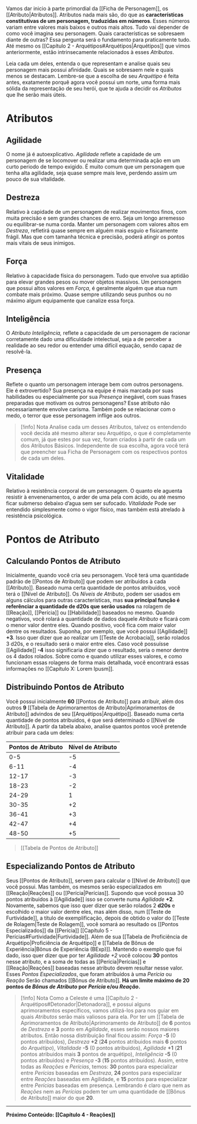 Vamos dar inicio à parte primordial da [[Ficha de Personagem]], os [[Atributo|Atributos]]. Atributos nada mais são, do que as **características constitutivas de um personagem, traduzidas em números**. Esses números variam entre valores mais baixos e outros mais altos. Tudo vai depender de como você imagina seu personagem. Quais características se sobresaem diante de outras? Essa pergunta será o fundamento para praticamente tudo. Até mesmo os [[Capítulo 2 - Arquétipos#Arquétipos|Arquétipos]] que vimos anteriormente, estão intrinsecamente relacionados à esses *Atributos*.

Leia cada um deles, entenda o que representam e analise quais seu personagem mais possui afinidade. Quais se sobresaem nele e quais menos se destacam. Lembre-se que a escolha de seu *Arquétipo* é feita antes, exatamente porquê agora você possui um norte, uma forma mais sólida da representação de seu herói, que te ajuda a decidir os *Atributos* que lhe serão mais úteis.

# Atributos

## Agilidade

O nome já é autoexplicativo. _Agilidade_ reflete a capidade de um personagem de se locomover ou realizar uma determinada ação em um curto periodo de tempo exigido. É muito comum que um personagem que tenha alta agilidade, seja quase sempre mais leve, perdendo assim um pouco de sua vitalidade.

## Destreza

Relativo à capidade de um personagem de realizar movimentos finos, com muita precisão e sem grandes chances de erro. Seja um longo arremesso ou equilibrar-se numa corda. Manter um personagem com valores altos em _Destreza_, refletirá quase sempre em alguém mais esguio e fisicamente frágil. Mas que com tamanha técnica e precisão, poderá atingir os pontos mais vitais de seus inimigos.

## Força

Relativo à capacidade física do personagem. Tudo que envolve sua aptidão para elevar grandes pesos ou mover objetos massivos. Um personagem que possui altos valores em _Força_, é geralmente alguém que atua num combate mais próximo. Quase sempre utilizando seus punhos ou no máximo algum equipamente que canalize essa força.

## Inteligência

O _Atributo Inteligência,_ reflete a capacidade de um personagem de racionar corretamente dado uma dificuldade intelectual, seja a de perceber a realidade ao seu redor ou entender uma difícil equação, sendo capaz de resolvê-la.

## Presença

Reflete o quanto um personagem interage bem com outros personagens. Ele é extrovertido? Sua presença na equipe é mais marcada por suas habilidades ou especialmente por sua _Presença_ inegável, com suas frases preparadas que motivam os outros personagens? Esse atributo não necessariamente envolve carisma. Também pode se relacionar com o medo, o terror que esse personagem inflige aos outros.


> [!info] Nota
> Analise cada um desses Atributos, talvez os entendendo você decida até mesmo alterar seu Arquétipo, o que é completamente comum, já que estes por sua vez, foram criados à partir de cada um dos Atributos Básicos. Independente de sua escolha, agora você terá que preencher sua Ficha de Personagem com os respectivos pontos de cada um deles.

## Vitalidade

Relativo à resistência corporal de um personagem. O quanto ele aguenta resistir à envenenamentos, o arder de uma pela com ácido, ou até mesmo ficar submerso debaixo d’agua sem ser sufocado. _Vitalidade_ Pode ser entendido simplesmente como o vigor físico, mas também está atrelado à resistência psicológica.

# Pontos de Atributo
## Calculando Pontos de Atributo

Inicialmente, quando você cria seu personagem. Você terá uma quantidade padrão de [[Pontos de Atributo]] que podem ser atribuidos à cada [[Atributo]]. Baseado numa certa quantidade de pontos atribuídos, você terá o [[Nível de Atributo]]. Os *Níveis de Atributo*, podem ser usados em alguns cálculos para outras características, mas **sua principal função é referênciar a quantidade de d20s que serão usados** na rolagem de [[Reação]], [[Perícia]] ou [[Habilidade]] baseados no mesmo. Quando negativos, você rolará a quantidade de dados daquele *Atributo* e ficará com o menor valor dentre eles. Quando positivo, você fica com maior valor dentre os resultados. Suponha, por exemplo, que você possui [[Agilidade]] **+3**. Isso quer dizer que ao realizar um [[Teste de Acrobacia]], serão rolados 3 d20s, e o resultado será o maior entre eles. Caso você possuísse [[Agilidade]] **-4** isso significaria dizer que o resultado, seria o menor dentre os 4 dados rolados. Sobre como e quando utilizar esses valores, e como funcionam essas rolagens de forma mais detalhada, você encontrará essas informações no [[Capítulo X: Lorem Ipusm]].

## Distribuindo Pontos de Atributo

Você possui inicialmente **60** [[Pontos de Atributo]] para atribuir, além dos outros **9** [[Tabela de Aprimoramentos de Atributo|Aprimoramentos de Atributo]] advindos de seu [[Arquétipos|Arquétipo]]. Baseado numa certa quantidade de pontos atribuidos, é que será determinado o [[Nível de Atributo]]. A partir da tabela abaixo, analise quantos pontos você pretende atribuir para cada um deles:

| **Pontos de Atributo** | Nível de Atributo |
| ---------------------- | ----------------- |
| 0-5                    | -5                |
| 6-11                   | -4                |
| 12-17                  | -3                |
| 18-23                  | -2                |
| 24-29                  | 1                 |
| 30-35                  | +2                |
| 36-41                  | +3                |
| 42-47                  | +4                |
| 48-50                  | +5                |
> [[Tabela de Pontos de Atributo]]

## Especializando Pontos de Atributo

Seus [[Pontos de Atributo]], servem para calcular o [[Nível de Atributo]] que você possui. Mas também, os mesmos serão especializados em [[Reação|Reações]] ou [[Perícia|Perícias]]. Supondo que você possua 30 pontos atribuidos à [[Agilidade]] isso se converte numa _Agilidade_ **+2**_._ Novamente, sabemos que isso quer dizer que serão rolados 2 **d20s** e escolhido o maior valor dentre eles, mas além disso, num [[Teste de Furtividade]], a título de exemplificação, depois de obtido o valor do [[Teste de Rolagem|Teste de Rolagem]], você somará ao resultado os [[Pontos Especializados]] da [[Perícia]] [[Capítulo 5 - Perícias#Furtividade|Furtividade]]. Além de sua [[Tabela de Proficiência de Arquétipo|Proficiência de Arquétipo]] e [[Tabela de Bônus de Experiência|Bônus de Experiência (BExp)]]. Mantendo o exemplo que foi dado, isso quer dizer que por ter *Agilidade +2* você colocou **30** pontos nesse atributo, e a soma de todas as [[Perícia|Perícias]] e [[Reação|Reações]] baseadas nesse atributo devem resultar nesse valor. Esses *Pontos Especializados*, que foram atribuídos à uma *Perícia* ou *Reação* Serão chamados [[Bônus de Atributo]]. **Há um limite máximo de 20 pontos de *Bônus de Atributo* por *Perícia* e/ou *Reação*.**


> [!info] Nota
> Como a Celeste é uma [[Capítulo 2 - Arquétipos#Detonador|Detonadora]], e possui alguns aprimoramentos específicos, vamos utilizá-los para nos guiar em quais *Atributos* serão mais valiosos para ela. Por ter um [[Tabela de Aprimoramentos de Atributo|Aprimoramento de Atributo]] de **6** pontos de *Destreza* e **3** ponto em *Agilidade*, esses serão nossos maiores atributos. Então nossa distribuição final ficou assim: *Força* **-5** (0 pontos atribuidos), *Destreza* **+2** (**24** pontos atribuidos mais **6** pontos do *Arquétipo*), *Vitalidade* **-5** (0 pontos atribuidos), *Agilidade* **+1** (**21** pontos atribuidos mais **3** pontos de arquétipo), *Inteligência* **-5** (0 pontos atribuidos) e *Presença* **-3** (**15** pontos atribuídos). Assim, entre todas as *Reações* e *Perícias*, temos: **30** pontos para especializar entre *Perícias* baseadas em *Destreza*, **24** pontos para especializar entre *Reações* baseadas em Agilidade, e **15** pontos para especializar entre *Perícias* baseadas em presença. Lembrando é claro que nem as *Reações* nem as *Perícias* podem ter um uma quantidade de [[Bônus de Atributo]] maior do que **20**.

***
**Próximo Conteúdo: [[Capítulo 4 - Reações]]**